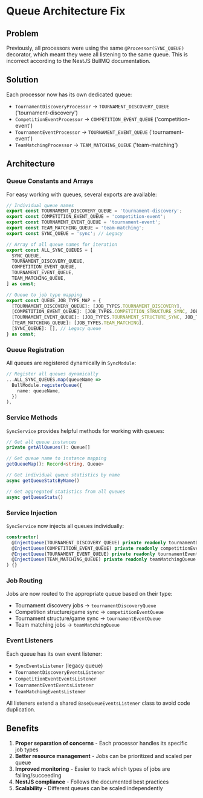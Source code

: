 # Queue Architecture Fix

## Problem
Previously, all processors were using the same `@Processor(SYNC_QUEUE)` decorator, which meant they were all listening to the same queue. This is incorrect according to the NestJS BullMQ documentation.

## Solution
Each processor now has its own dedicated queue:

- `TournamentDiscoveryProcessor` → `TOURNAMENT_DISCOVERY_QUEUE` ('tournament-discovery')
- `CompetitionEventProcessor` → `COMPETITION_EVENT_QUEUE` ('competition-event')  
- `TournamentEventProcessor` → `TOURNAMENT_EVENT_QUEUE` ('tournament-event')
- `TeamMatchingProcessor` → `TEAM_MATCHING_QUEUE` ('team-matching')

## Architecture

### Queue Constants and Arrays
For easy working with queues, several exports are available:

```typescript
// Individual queue names
export const TOURNAMENT_DISCOVERY_QUEUE = 'tournament-discovery';
export const COMPETITION_EVENT_QUEUE = 'competition-event';
export const TOURNAMENT_EVENT_QUEUE = 'tournament-event';
export const TEAM_MATCHING_QUEUE = 'team-matching';
export const SYNC_QUEUE = 'sync'; // Legacy

// Array of all queue names for iteration
export const ALL_SYNC_QUEUES = [
  SYNC_QUEUE,
  TOURNAMENT_DISCOVERY_QUEUE,
  COMPETITION_EVENT_QUEUE,
  TOURNAMENT_EVENT_QUEUE,
  TEAM_MATCHING_QUEUE,
] as const;

// Queue to job type mapping
export const QUEUE_JOB_TYPE_MAP = {
  [TOURNAMENT_DISCOVERY_QUEUE]: [JOB_TYPES.TOURNAMENT_DISCOVERY],
  [COMPETITION_EVENT_QUEUE]: [JOB_TYPES.COMPETITION_STRUCTURE_SYNC, JOB_TYPES.COMPETITION_GAME_SYNC],
  [TOURNAMENT_EVENT_QUEUE]: [JOB_TYPES.TOURNAMENT_STRUCTURE_SYNC, JOB_TYPES.TOURNAMENT_GAME_SYNC],
  [TEAM_MATCHING_QUEUE]: [JOB_TYPES.TEAM_MATCHING],
  [SYNC_QUEUE]: [], // Legacy queue
} as const;
```

### Queue Registration
All queues are registered dynamically in `SyncModule`:
```typescript
// Register all queues dynamically
...ALL_SYNC_QUEUES.map(queueName => 
  BullModule.registerQueue({
    name: queueName,
  })
),
```

### Service Methods
`SyncService` provides helpful methods for working with queues:
```typescript
// Get all queue instances
private getAllQueues(): Queue[]

// Get queue name to instance mapping
getQueueMap(): Record<string, Queue>

// Get individual queue statistics by name
async getQueueStatsByName()

// Get aggregated statistics from all queues
async getQueueStats()
```

### Service Injection
`SyncService` now injects all queues individually:
```typescript
constructor(
  @InjectQueue(TOURNAMENT_DISCOVERY_QUEUE) private readonly tournamentDiscoveryQueue: Queue,
  @InjectQueue(COMPETITION_EVENT_QUEUE) private readonly competitionEventQueue: Queue,
  @InjectQueue(TOURNAMENT_EVENT_QUEUE) private readonly tournamentEventQueue: Queue,
  @InjectQueue(TEAM_MATCHING_QUEUE) private readonly teamMatchingQueue: Queue,
) {}
```

### Job Routing
Jobs are now routed to the appropriate queue based on their type:
- Tournament discovery jobs → `tournamentDiscoveryQueue`
- Competition structure/game sync → `competitionEventQueue`
- Tournament structure/game sync → `tournamentEventQueue`
- Team matching jobs → `teamMatchingQueue`

### Event Listeners
Each queue has its own event listener:
- `SyncEventsListener` (legacy queue)
- `TournamentDiscoveryEventsListener`
- `CompetitionEventEventsListener`
- `TournamentEventEventsListener`
- `TeamMatchingEventsListener`

All listeners extend a shared `BaseQueueEventsListener` class to avoid code duplication.

## Benefits
1. **Proper separation of concerns** - Each processor handles its specific job types
2. **Better resource management** - Jobs can be prioritized and scaled per queue
3. **Improved monitoring** - Easier to track which types of jobs are failing/succeeding
4. **NestJS compliance** - Follows the documented best practices
5. **Scalability** - Different queues can be scaled independently
